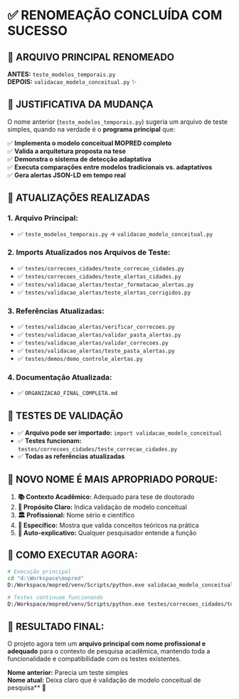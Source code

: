 # ✅ RENOMEAÇÃO CONCLUÍDA COM SUCESSO

## 🎯 **ARQUIVO PRINCIPAL RENOMEADO**

**ANTES:** `teste_modelos_temporais.py`  
**DEPOIS:** `validacao_modelo_conceitual.py` ✨

## 📝 **JUSTIFICATIVA DA MUDANÇA**

O nome anterior (`teste_modelos_temporais.py`) sugeria um arquivo de teste simples, quando na verdade é o **programa principal** que:

✅ **Implementa o modelo conceitual MOPRED completo**  
✅ **Valida a arquitetura proposta na tese**  
✅ **Demonstra o sistema de detecção adaptativa**  
✅ **Executa comparações entre modelos tradicionais vs. adaptativos**  
✅ **Gera alertas JSON-LD em tempo real**  

## 🔄 **ATUALIZAÇÕES REALIZADAS**

### 1. **Arquivo Principal:**
- ✅ `teste_modelos_temporais.py` → `validacao_modelo_conceitual.py`

### 2. **Imports Atualizados nos Arquivos de Teste:**
- ✅ `testes/correcoes_cidades/teste_correcao_cidades.py`
- ✅ `testes/correcoes_cidades/teste_alertas_cidades.py`
- ✅ `testes/validacao_alertas/testar_formatacao_alertas.py`
- ✅ `testes/validacao_alertas/teste_alertas_corrigidos.py`

### 3. **Referências Atualizadas:**
- ✅ `testes/validacao_alertas/verificar_correcoes.py`
- ✅ `testes/validacao_alertas/validar_pasta_alertas.py`
- ✅ `testes/validacao_alertas/validar_correcoes.py`
- ✅ `testes/validacao_alertas/teste_pasta_alertas.py`
- ✅ `testes/demos/demo_controle_alertas.py`

### 4. **Documentação Atualizada:**
- ✅ `ORGANIZACAO_FINAL_COMPLETA.md`

## 🧪 **TESTES DE VALIDAÇÃO**

- ✅ **Arquivo pode ser importado:** `import validacao_modelo_conceitual`
- ✅ **Testes funcionam:** `testes/correcoes_cidades/teste_correcao_cidades.py`
- ✅ **Todas as referências atualizadas**

## 🎯 **NOVO NOME É MAIS APROPRIADO PORQUE:**

1. **📚 Contexto Acadêmico:** Adequado para tese de doutorado
2. **🎯 Propósito Claro:** Indica validação de modelo conceitual
3. **🏛️ Profissional:** Nome sério e científico
4. **🔬 Específico:** Mostra que valida conceitos teóricos na prática
5. **📖 Auto-explicativo:** Qualquer pesquisador entende a função

## 🚀 **COMO EXECUTAR AGORA:**

```bash
# Execução principal
cd "d:\Workspace\mopred"
D:/Workspace/mopred/venv/Scripts/python.exe validacao_modelo_conceitual.py

# Testes continuam funcionando
D:/Workspace/mopred/venv/Scripts/python.exe testes/correcoes_cidades/teste_correcao_cidades.py
```

## 🎉 **RESULTADO FINAL:**

O projeto agora tem um **arquivo principal com nome profissional e adequado** para o contexto de pesquisa acadêmica, mantendo toda a funcionalidade e compatibilidade com os testes existentes.

**Nome anterior:** Parecia um teste simples  
**Nome atual:** Deixa claro que é validação de modelo conceitual de pesquisa** 🎯
